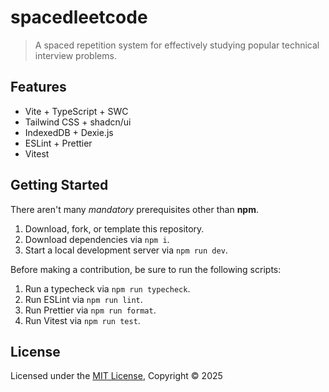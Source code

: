 # spacedleetcode

> A spaced repetition system for effectively studying popular technical interview problems.

## Features

- Vite + TypeScript + SWC
- Tailwind CSS + shadcn/ui
- IndexedDB + Dexie.js
- ESLint + Prettier
- Vitest

## Getting Started

There aren't many _mandatory_ prerequisites other than **npm**.

1. Download, fork, or template this repository.
2. Download dependencies via `npm i`.
3. Start a local development server via `npm run dev`.

Before making a contribution, be sure to run the following scripts:

1. Run a typecheck via `npm run typecheck`.
2. Run ESLint via `npm run lint`.
3. Run Prettier via `npm run format`.
4. Run Vitest via `npm run test`.

## License

Licensed under the [MIT License](LICENSE), Copyright © 2025
